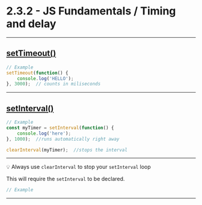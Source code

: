 # 2.3.2 - JS Fundamentals / Timing and delay

---

## [setTimeout()](https://www.w3schools.com/jsref/met_win_settimeout.asp)

```js
// Example
setTimeout(function() {
    console.log('HELLO');
}, 3000);  // counts in miliseconds

```

---

## [setInterval()](https://www.w3schools.com/jsref/met_win_setinterval.asp)

```js
// Example
const myTimer = setInterval(function() {
    console.log('here');
}, 1000);  //runs automatically right away

clearInterval(myTimer);  //stops the interval

```

---

💡 Always use `clearInterval` to stop your `setInterval` loop

This will require the `setInterval` to be declared.

```js
// Example

```

---


